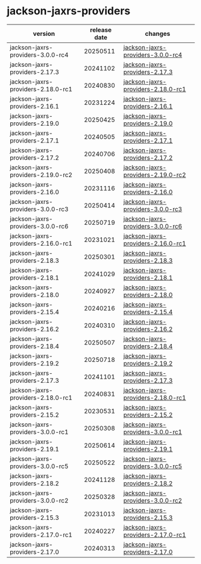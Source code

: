 # jackson-jaxrs-providers	


|version|release date|changes|
|---|---|---|
|jackson-jaxrs-providers-3.0.0-rc4|20250511|[jackson-jaxrs-providers-3.0.0-rc4](./jackson-jaxrs-providers-3.0.0-rc4-20250511.md)|
|jackson-jaxrs-providers-2.17.3|20241102|[jackson-jaxrs-providers-2.17.3](./jackson-jaxrs-providers-2.17.3-20241102.md)|
|jackson-jaxrs-providers-2.18.0-rc1|20240830|[jackson-jaxrs-providers-2.18.0-rc1](./jackson-jaxrs-providers-2.18.0-rc1-20240830.md)|
|jackson-jaxrs-providers-2.16.1|20231224|[jackson-jaxrs-providers-2.16.1](./jackson-jaxrs-providers-2.16.1-20231224.md)|
|jackson-jaxrs-providers-2.19.0|20250425|[jackson-jaxrs-providers-2.19.0](./jackson-jaxrs-providers-2.19.0-20250425.md)|
|jackson-jaxrs-providers-2.17.1|20240505|[jackson-jaxrs-providers-2.17.1](./jackson-jaxrs-providers-2.17.1-20240505.md)|
|jackson-jaxrs-providers-2.17.2|20240706|[jackson-jaxrs-providers-2.17.2](./jackson-jaxrs-providers-2.17.2-20240706.md)|
|jackson-jaxrs-providers-2.19.0-rc2|20250408|[jackson-jaxrs-providers-2.19.0-rc2](./jackson-jaxrs-providers-2.19.0-rc2-20250408.md)|
|jackson-jaxrs-providers-2.16.0|20231116|[jackson-jaxrs-providers-2.16.0](./jackson-jaxrs-providers-2.16.0-20231116.md)|
|jackson-jaxrs-providers-3.0.0-rc3|20250414|[jackson-jaxrs-providers-3.0.0-rc3](./jackson-jaxrs-providers-3.0.0-rc3-20250414.md)|
|jackson-jaxrs-providers-3.0.0-rc6|20250719|[jackson-jaxrs-providers-3.0.0-rc6](./jackson-jaxrs-providers-3.0.0-rc6-20250719.md)|
|jackson-jaxrs-providers-2.16.0-rc1|20231021|[jackson-jaxrs-providers-2.16.0-rc1](./jackson-jaxrs-providers-2.16.0-rc1-20231021.md)|
|jackson-jaxrs-providers-2.18.3|20250301|[jackson-jaxrs-providers-2.18.3](./jackson-jaxrs-providers-2.18.3-20250301.md)|
|jackson-jaxrs-providers-2.18.1|20241029|[jackson-jaxrs-providers-2.18.1](./jackson-jaxrs-providers-2.18.1-20241029.md)|
|jackson-jaxrs-providers-2.18.0|20240927|[jackson-jaxrs-providers-2.18.0](./jackson-jaxrs-providers-2.18.0-20240927.md)|
|jackson-jaxrs-providers-2.15.4|20240216|[jackson-jaxrs-providers-2.15.4](./jackson-jaxrs-providers-2.15.4-20240216.md)|
|jackson-jaxrs-providers-2.16.2|20240310|[jackson-jaxrs-providers-2.16.2](./jackson-jaxrs-providers-2.16.2-20240310.md)|
|jackson-jaxrs-providers-2.18.4|20250507|[jackson-jaxrs-providers-2.18.4](./jackson-jaxrs-providers-2.18.4-20250507.md)|
|jackson-jaxrs-providers-2.19.2|20250718|[jackson-jaxrs-providers-2.19.2](./jackson-jaxrs-providers-2.19.2-20250718.md)|
|jackson-jaxrs-providers-2.17.3|20241101|[jackson-jaxrs-providers-2.17.3](./jackson-jaxrs-providers-2.17.3-20241101.md)|
|jackson-jaxrs-providers-2.18.0-rc1|20240831|[jackson-jaxrs-providers-2.18.0-rc1](./jackson-jaxrs-providers-2.18.0-rc1-20240831.md)|
|jackson-jaxrs-providers-2.15.2|20230531|[jackson-jaxrs-providers-2.15.2](./jackson-jaxrs-providers-2.15.2-20230531.md)|
|jackson-jaxrs-providers-3.0.0-rc1|20250308|[jackson-jaxrs-providers-3.0.0-rc1](./jackson-jaxrs-providers-3.0.0-rc1-20250308.md)|
|jackson-jaxrs-providers-2.19.1|20250614|[jackson-jaxrs-providers-2.19.1](./jackson-jaxrs-providers-2.19.1-20250614.md)|
|jackson-jaxrs-providers-3.0.0-rc5|20250522|[jackson-jaxrs-providers-3.0.0-rc5](./jackson-jaxrs-providers-3.0.0-rc5-20250522.md)|
|jackson-jaxrs-providers-2.18.2|20241128|[jackson-jaxrs-providers-2.18.2](./jackson-jaxrs-providers-2.18.2-20241128.md)|
|jackson-jaxrs-providers-3.0.0-rc2|20250328|[jackson-jaxrs-providers-3.0.0-rc2](./jackson-jaxrs-providers-3.0.0-rc2-20250328.md)|
|jackson-jaxrs-providers-2.15.3|20231013|[jackson-jaxrs-providers-2.15.3](./jackson-jaxrs-providers-2.15.3-20231013.md)|
|jackson-jaxrs-providers-2.17.0-rc1|20240227|[jackson-jaxrs-providers-2.17.0-rc1](./jackson-jaxrs-providers-2.17.0-rc1-20240227.md)|
|jackson-jaxrs-providers-2.17.0|20240313|[jackson-jaxrs-providers-2.17.0](./jackson-jaxrs-providers-2.17.0-20240313.md)|
